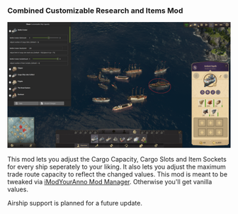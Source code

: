 ### Combined Customizable Research and Items Mod
![banner](https://raw.githubusercontent.com/Moonwolf287/anno1800-mods/main/%5BCheat%5D%20Customizable%20Ship%20Capacity/banner.png)

This mod lets you adjust the Cargo Capacity, Cargo Slots and Item Sockets for every ship seperately to your liking. It also lets you adjust the maximum trade route capacity to reflect the changed values.
This mod is meant to be tweaked via [iModYourAnno Mod Manager](https://github.com/anno-mods/iModYourAnno). Otherwise you'll get vanilla values.


Airship support is planned for a future update.